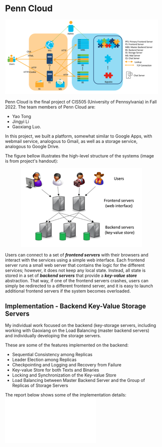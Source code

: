 # Penn Cloud


<p align="center">
<img src="https://github.com/jyl-jyl/penn-cloud-2022-Fall/blob/main/images/penn-cloud.png" width="700"/>
</p>

Penn Cloud is the final project of CIS505 (University of Pennsylvania) in Fall 2022. The team members of Penn Cloud are: 
  - Yao Tong
  - Jingyi Li
  - Gaoxiang Luo. 

In this project, we built a platform, somewhat similar to Google Apps, with webmail service, analogous to Gmail, as well as a storage service, analogous to Google Drive.

The figure bellow illustrates the high-level structure of the systems (image is from project's handout):
<p align="center">
<img src="https://github.com/jyl-jyl/penn-cloud-2022-Fall/blob/main/images/structure.png" width="400"/>
</p>

Users can connect to a set of **_frontend servers_** with their
browsers and interact with the services using a simple web
interface. Each frontend server runs a small web server that
contains the logic for the different services; however, it does not
keep any local state. Instead, all state is stored in a set of **_backend
servers_** that provide a **_key-value store_** abstraction. That way, if one
of the frontend servers crashes, users can simply be redirected to a
different frontend server, and it is easy to launch additional frontend servers if the system becomes overloaded.

## Implementation - Backend Key-Value Storage Servers
My individual work focused on the backend (key-storage servers, including working with Gaoxiang on the Load Balancing (master backend servers) and individually developing the storage servers. 

These are some of the features implemented on the backend:
- Sequential Consistency among Replicas
- Leader Election among Replicas
- Checkpointing and Logging and Recovery from Failure
- Key-value Store for both Texts and Binaries
- Locking and Synchronization of the Key-value Store
- Load Balancing between Master Backend Server and the Group of Replicas of Storage Servers

The report below shows some of the implementation details:
![report](individual_report.pdf)


